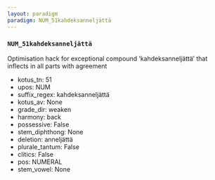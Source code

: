 ```yaml
---
layout: paradigm
paradigm: NUM_51kahdeksanneljättä
---
```

### ` NUM_51kahdeksanneljättä `

Optimisation hack for exceptional compound ’kahdeksanneljättä’ that inflects in all parts with agreement
* kotus_tn: 51
* upos: NUM
* suffix_regex: kahdeksanneljättä
* kotus_av: None
* grade_dir: weaken
* harmony: back
* possessive: False
* stem_diphthong: None
* deletion: anneljättä
* plurale_tantum: False
* clitics: False
* pos: NUMERAL
* stem_vowel: None
